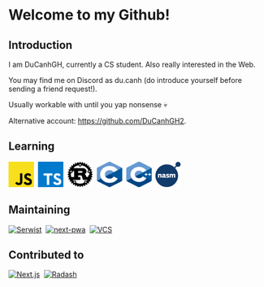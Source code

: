 # Welcome to my Github!

## Introduction

I am DuCanhGH, currently a CS student. Also really interested in the Web.

You may find me on Discord as du.canh (do introduce yourself before sending a friend request!).

Usually workable with until you yap nonsense 💀

Alternative account: https://github.com/DuCanhGH2.

## Learning

<img src="/public/Javascript.png" alt="JavaScript" width="50" height="50" />&nbsp; 
<img src="/public/Typescript.png" alt="TypeScript" width="50" height="50" />&nbsp;
<img src="/public/Rust.png" alt="Rust" width="50" height="50" />&nbsp;
<img src="/public/C.png" alt="C" width="50" height="50" />&nbsp;
<img src="/public/C++.png" alt="C++" width="50" height="50" />&nbsp;
<img src="/public/NASM.png" alt="NASM" width="50" height="50" />&nbsp;

## Maintaining

[<img src="https://avatars.githubusercontent.com/u/148366578?s=200&v=4" alt="Serwist" width="50" height="50" />](https://github.com/serwist/serwist/)&nbsp;
[<img src="https://ducanh-next-pwa.vercel.app/icons/128x128.png" alt="next-pwa" width="50" height="50" />](https://github.com/DuCanhGH/next-pwa/)&nbsp;
[<img src="https://avatars.githubusercontent.com/u/9218611?s=200&v=4" alt="VCS" width="50" height="50" />](https://github.com/VNOI-Admin/utilities-v2/)&nbsp;

## Contributed to

[<img src="https://assets.vercel.com/image/upload/v1662130559/nextjs/Icon_dark_background.png" alt="Next.js" width="50" height="50" />](https://github.com/vercel/next.js)&nbsp;
[<img src="https://github.com/rayepps/radash/raw/master/banner.png" alt="Radash" height="50" />](https://github.com/rayepps/radash/)&nbsp;

